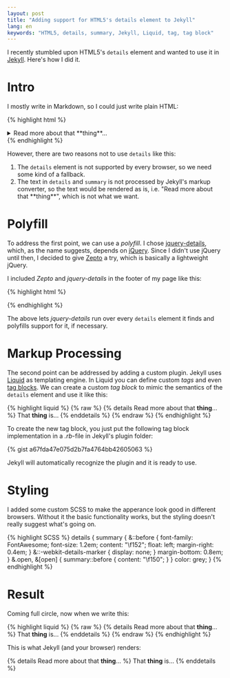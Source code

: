 ```yaml
---
layout: post
title: "Adding support for HTML5's details element to Jekyll"
lang: en
keywords: "HTML5, details, summary, Jekyll, Liquid, tag, tag block"
---
```


I recently stumbled upon HTML5's `details` element and wanted to use it in
[Jekyll](https://jekyllrb.com/). Here's how I did it.

# Intro

I mostly write in Markdown, so I could just write plain HTML:

{% highlight html %}
<details>
  <summary>Read more about that **thing**...</summary>
  That **thing** is...
</details>
{% endhighlight %}

However, there are two reasons not to use `details` like this:

1. The `details` element is not supported by every browser, so we need some
  kind of a fallback.
2. The text in `details` and `summary` is not processed by Jekyll's markup
  converter, so the text would be rendered as is, i.e.
  "Read more about that \*\*thing\*\*", which is not what we want.

# Polyfill

To address the first point, we can use a *polyfill*. I chose
[jquery-details](https://github.com/mathiasbynens/jquery-details), which, as
the name suggests, depends on [jQuery](https://jquery.com/). Since I didn't
use jQuery until then, I decided to give [Zepto](http://zeptojs.com/) a try,
which is basically a lightweight jQuery.

I included *Zepto* and *jquery-details* in the footer of my page like this:

{% highlight html %}
<script src="{{ "/js/zepto.min.js" | prepend: site.baseurl }}"></script>
<script>jQuery = Zepto;</script>
<script src="{{ "/js/jquery.details.min.js" | prepend: site.baseurl }}"></script>
<script>$('details').details();</script>
{% endhighlight %}

The above lets *jquery-details* run over every `details` element it finds
and polyfills support for it, if necessary.

# Markup Processing

The second point can be addressed by adding a custom plugin. Jekyll uses
[Liquid](https://shopify.github.io/liquid/) as templating engine. In Liquid
you can define custom *tags* and even
[tag blocks](https://github.com/Shopify/liquid/wiki/Liquid-for-Programmers#create-your-own-tag-blocks).
We can create a custom *tag block* to mimic the semantics of the `details`
element and use it like this:

{% highlight liquid %}
{% raw %}
{% details Read more about that **thing**... %}
  That **thing** is...
{% enddetails %}
{% endraw %}
{% endhighlight %}

To create the new tag block, you just put the following tag block
implementation in a *.rb*-file in Jekyll's plugin folder:

{% gist a67fda47e075d2b7fa4764bb42605063 %}

Jekyll will automatically recognize the plugin and it is ready to use.


# Styling

I added some custom SCSS to make the apperance look good in different
browsers. Without it the basic functionality works, but the styling doesn't
really suggest what's going on.

{% highlight SCSS %}
details {
    summary {
        &::before {
            font-family: FontAwesome;
            font-size: 1.2em;
            content: "\f152";
            float: left;
            margin-right: 0.4em;
        }
        &::-webkit-details-marker {
            display: none;
        }
        margin-bottom: 0.8em;
    }
    &.open, &[open] {
        summary::before {
            content: "\f150";
        }
    }
    color: grey;
}
{% endhighlight %}

# Result

Coming full circle, now when we write this:

{% highlight liquid %}
{% raw %}
{% details Read more about that **thing**... %}
  That **thing** is...
{% enddetails %}
{% endraw %}
{% endhighlight %}

This is what Jekyll (and your browser) renders:

{% details Read more about that **thing**... %}
  That **thing** is...
{% enddetails %}

